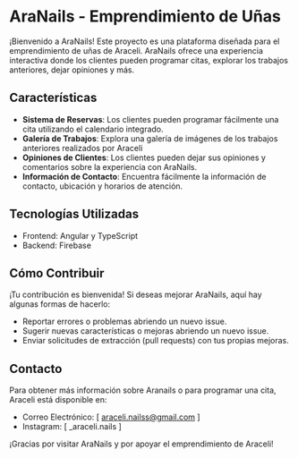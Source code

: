 # AraNails - Emprendimiento de Uñas

¡Bienvenido a AraNails! Este proyecto es una plataforma diseñada para el emprendimiento de uñas de Araceli. AraNails ofrece una experiencia interactiva donde los clientes pueden programar citas, explorar los trabajos anteriores, dejar opiniones y más.

## Características

- **Sistema de Reservas**: Los clientes pueden programar fácilmente una cita utilizando el calendario integrado.
- **Galería de Trabajos**: Explora una galería de imágenes de los trabajos anteriores realizados por Araceli
- **Opiniones de Clientes**: Los clientes pueden dejar sus opiniones y comentarios sobre la experiencia con AraNails.
- **Información de Contacto**: Encuentra fácilmente la información de contacto, ubicación y horarios de atención.

## Tecnologías Utilizadas

- Frontend: Angular y TypeScript
- Backend: Firebase

## Cómo Contribuir

¡Tu contribución es bienvenida! Si deseas mejorar AraNails, aquí hay algunas formas de hacerlo:

- Reportar errores o problemas abriendo un nuevo issue.
- Sugerir nuevas características o mejoras abriendo un nuevo issue.
- Enviar solicitudes de extracción (pull requests) con tus propias mejoras.

## Contacto

Para obtener más información sobre Aranails o para programar una cita, Araceli está disponible en:

- Correo Electrónico: [ araceli.nailss@gmail.com ]
- Instagram: [ _araceli.nails ]

¡Gracias por visitar AraNails y por apoyar el emprendimiento de Araceli!

